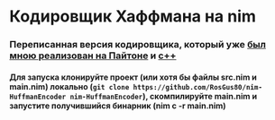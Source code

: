 # Кодировщик Хаффмана на nim

### Переписанная версия кодировщика, который уже [был мною реализован на Пайтоне](https://github.com/RosGus80/HuffmanEncoder) и [с++](https://github.com/RosGus80/cpp-huffman)

#### Для запуска клонируйте проект (или хотя бы файлы src.nim и main.nim) локально (`git clone https://github.com/RosGus80/nim-HuffmanEncoder nim-HuffmanEncoder`), скомпилируйте main.nim и запустите получившийся бинарник (nim c -r main.nim)